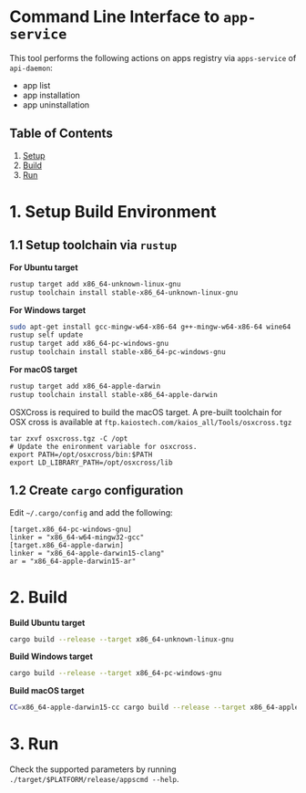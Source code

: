 # Command Line Interface to `app-service`

This tool performs the following actions on apps registry via `apps-service` of `api-daemon`:
- app list
- app installation
- app uninstallation

## Table of Contents ##
1. [Setup](#1-setup-build-environment)
2. [Build](#2-build)
3. [Run](#3-run)

# 1. Setup Build Environment

## 1.1 Setup toolchain via `rustup`

**For Ubuntu target**
```bash
rustup target add x86_64-unknown-linux-gnu
rustup toolchain install stable-x86_64-unknown-linux-gnu

```

**For Windows target**
```bash
sudo apt-get install gcc-mingw-w64-x86-64 g++-mingw-w64-x86-64 wine64
rustup self update
rustup target add x86_64-pc-windows-gnu
rustup toolchain install stable-x86_64-pc-windows-gnu
```

**For macOS target**

```bash
rustup target add x86_64-apple-darwin
rustup toolchain install stable-x86_64-apple-darwin
```
OSXCross is required to build the macOS target. A pre-built toolchain for OSX cross is available at `ftp.kaiostech.com/kaios_all/Tools/osxcross.tgz`
```
tar zxvf osxcross.tgz -C /opt
# Update the enironment variable for osxcross.
export PATH=/opt/osxcross/bin:$PATH
export LD_LIBRARY_PATH=/opt/osxcross/lib
```

## 1.2 Create `cargo` configuration

Edit `~/.cargo/config` and add the following:
```
[target.x86_64-pc-windows-gnu]
linker = "x86_64-w64-mingw32-gcc"
[target.x86_64-apple-darwin]
linker = "x86_64-apple-darwin15-clang"
ar = "x86_64-apple-darwin15-ar"
```

# 2. Build

**Build Ubuntu target**
```bash
cargo build --release --target x86_64-unknown-linux-gnu
```

**Build Windows target**
```bash
cargo build --release --target x86_64-pc-windows-gnu 
```

**Build macOS target**
```bash
CC=x86_64-apple-darwin15-cc cargo build --release --target x86_64-apple-darwin
```

# 3. Run
Check the supported parameters by running `./target/$PLATFORM/release/appscmd --help`.
